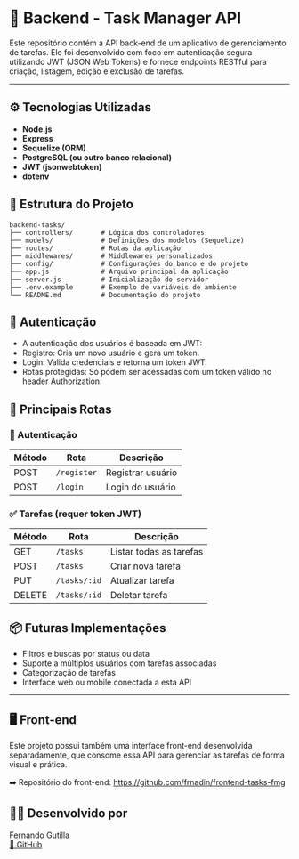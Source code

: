 # 📝 Backend - Task Manager API

Este repositório contém a API back-end de um aplicativo de gerenciamento de tarefas. Ele foi desenvolvido com foco em autenticação segura utilizando JWT (JSON Web Tokens) e fornece endpoints RESTful para criação, listagem, edição e exclusão de tarefas.

---

## ⚙️ Tecnologias Utilizadas
- **Node.js**
- **Express**
- **Sequelize (ORM)**
- **PostgreSQL (ou outro banco relacional)**
- **JWT (jsonwebtoken)**
- **dotenv**

## 📁 Estrutura do Projeto
```
backend-tasks/
├── controllers/       # Lógica dos controladores
├── models/            # Definições dos modelos (Sequelize)
├── routes/            # Rotas da aplicação
├── middlewares/       # Middlewares personalizados
├── config/            # Configurações do banco e do projeto
├── app.js             # Arquivo principal da aplicação
├── server.js          # Inicialização do servidor
├── .env.example       # Exemplo de variáveis de ambiente
└── README.md          # Documentação do projeto
```

## 🔐 Autenticação
- A autenticação dos usuários é baseada em JWT:
- Registro: Cria um novo usuário e gera um token.
- Login: Valida credenciais e retorna um token JWT.
- Rotas protegidas: Só podem ser acessadas com um token válido no header Authorization.


## 📌 Principais Rotas
### 🔐 Autenticação
| Método | Rota        | Descrição         |
| ------ | ----------- | ----------------- |
| POST   | `/register` | Registrar usuário |
| POST   | `/login`    | Login do usuário  |


### ✅ Tarefas (requer token JWT)
| Método | Rota         | Descrição               |
| ------ | ------------ | ----------------------- |
| GET    | `/tasks`     | Listar todas as tarefas |
| POST   | `/tasks`     | Criar nova tarefa       |
| PUT    | `/tasks/:id` | Atualizar tarefa        |
| DELETE | `/tasks/:id` | Deletar tarefa          |

## 📦 Futuras Implementações

- Filtros e buscas por status ou data
- Suporte a múltiplos usuários com tarefas associadas
- Categorização de tarefas
- Interface web ou mobile conectada a esta API

---

## 🖥️ Front-end

Este projeto possui também uma interface front-end desenvolvida separadamente, que consome essa API para gerenciar as tarefas de forma visual e prática.

➡️ Repositório do front-end: https://github.com/frnadin/frontend-tasks-fmg


## 👨‍💻 Desenvolvido por
Fernando Gutilla  
[🔗 GitHub](https://github.com/frnadin)
